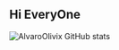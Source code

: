 ## Hi EveryOne



![AlvaroOlivix GitHub stats](https://github-readme-stats.vercel.app/api?username=AlvaroOlivix&show_icons=true&theme=dark&include_all_commit=true)



